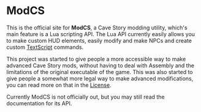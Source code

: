 # ModCS

This is the official site for **ModCS**, a Cave Story modding utility, which's main feature is a Lua scripting API. The Lua API currently easily allows you to make custom HUD elements, easily modify and make NPCs and create custom [TextScript](/api/tsc/) commands. 

This project was started to give people a more accessible way to make advanced Cave Story mods, without having to deal with Assembly and the limitations of the original executable of the game. This was also started to give people a somewhat more legal way to make advanced modifications, you can read more on that in the [License](/license/). 

Currently ModCS is not officially out, but you may still read the documentation for its API.
